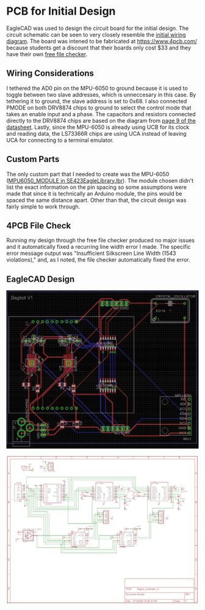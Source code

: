 # PCB for Initial Design
EagleCAD was used to design the circuit board for the initial design. The circuit schematic can be seen to very closely resemble the [initial wiring diagram](https://github.com/monk200/Segbot/blob/main/Wiring/Initial%20Design%20Wiring%20Diagram.png). The board was intened to be fabricated at https://www.4pcb.com/ because students get a discount that their boards only cost $33 and they have their own [free file checker](https://www.4pcb.com/free-pcb-file-check/index.html).  

## Wiring Considerations
I tethered the AD0 pin on the MPU-6050 to ground because it is used to toggle between two slave addresses, which is unneccesary in this case. By tethering it to ground, the slave address is set to 0x68. I also connected PMODE on both DRV8874 chips to ground to select the control mode that takes an enable input and a phase. The capacitors and resistors connected directly to the DRV8874 chips are based on the diagram from [page 9 of the datasheet](https://www.ti.com/lit/ds/symlink/drv8874.pdf?ts=1621215513855&ref_url=https%253A%252F%252Fwww.ti.com%252Fproduct%252FDRV8874). Lastly, since the MPU-6050 is already using UCB for its clock and reading data, the LS73366R chips are using UCA instead of leaving UCA for connecting to a terminal emulator.  

## Custom Parts
The only custom part that I needed to create was the MPU-6050 ([MPU6050_MODULE in SE423EagleLibrary.lbr](https://github.com/monk200/Segbot/blob/main/Wiring/Initial%20EagleCAD%20Files/SE423EagleLibrary.lbr)). The module chosen didn't list the exact information on the pin spacing so some assumptions were made that since it is technically an Arduino module, the pins would be spaced the same distance apart. Other than that, the circuit design was fairly simple to work through.  

## 4PCB File Check
Running my design through the free file checker produced no major issues and it automatically fixed a recurring line width error I made. The specific error message output was "Insufficient Silkscreen Line Width (1543 violations)," and, as I noted, the file checker automatically fixed the error.  

## EagleCAD Design
<p align="center"><img src="https://github.com/monk200/Segbot/blob/main/Wiring/Initial%20EagleCAD%20Files/brd%20picture.png" alt="BRD" width="800"/></p>  
<p align="center"><img src="https://github.com/monk200/Segbot/blob/main/Wiring/Initial%20EagleCAD%20Files/sch%20picture.png" alt="SCH" width="800"/></p>  

